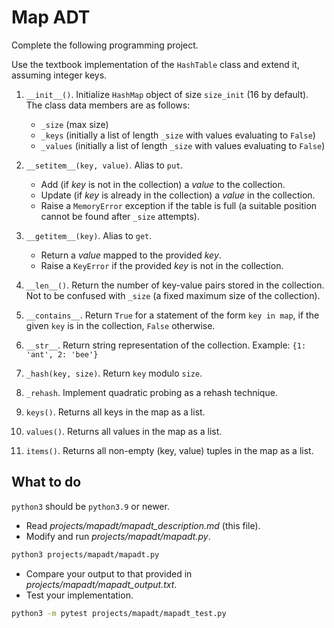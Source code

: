 # Map ADT

Complete the following programming project.

Use the textbook implementation of the `HashTable` class and extend it, assuming integer keys.

1. `__init__()`. Initialize `HashMap` object of size `size_init` (16 by default). The class data members are as follows:

   - `_size` (max size)
   - `_keys` (initially a list of length `_size` with values evaluating to `False`)
   - `_values` (initially a list of length `_size` with values evaluating to `False`)

2. `__setitem__(key, value)`. Alias to `put`.

   - Add (if _key_ is not in the collection) a _value_ to the collection.
   - Update (if _key_ is already in the collection) a _value_ in the collection.
   - Raise a `MemoryError` exception if the table is full (a suitable position cannot be found after `_size` attempts).

3. `__getitem__(key)`. Alias to `get`.

   - Return a _value_ mapped to the provided _key_.
   - Raise a `KeyError` if the provided _key_ is not in the collection.

4. `__len__()`. Return the number of key-value pairs stored in the collection. Not to be confused with `_size` (a fixed maximum size of the collection).

5. `__contains__`. Return `True` for a statement of the form `key in map`, if the given `key` is in the collection, `False` otherwise.

6. `__str__`. Return string representation of the collection. Example: `{1: 'ant', 2: 'bee'}`

7. `_hash(key, size)`. Return `key` modulo `size`.

8. `_rehash`. Implement quadratic probing as a rehash technique.

9. `keys()`. Returns all keys in the map as a list.

10. `values()`. Returns all values in the map as a list.

11. `items()`. Returns all non-empty (key, value) tuples in the map as a list.

## What to do

`python3` should be `python3.9` or newer.

- Read _projects/mapadt/mapadt_description.md_ (this file).
- Modify and run _projects/mapadt/mapadt.py_.

```bash
python3 projects/mapadt/mapadt.py
```

- Compare your output to that provided in _projects/mapadt/mapadt_output.txt_.
- Test your implementation.

```bash
python3 -m pytest projects/mapadt/mapadt_test.py
```
